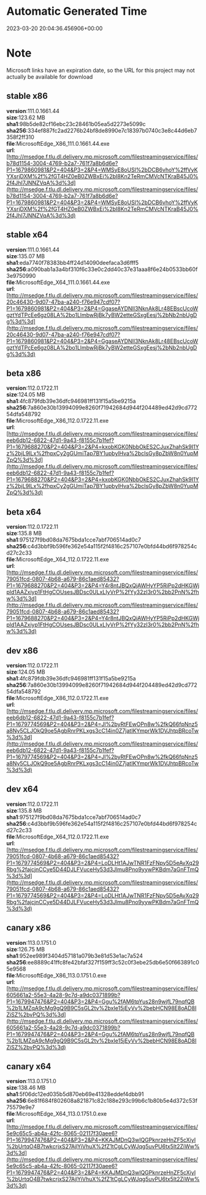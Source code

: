 # Automatic Generated Time
2023-03-20 20:04:36.456906+00:00

# Note
Microsoft links have an expiration date, so the URL for this project may not actually be available for download

## stable x86
**version**:111.0.1661.44  
**size**:123.62 MB  
**sha1**:98b5de82cf16ebc23c28461b05ea5d2273e5099c  
**sha256**:334ef887fc2ad2276b24bf8de8990e7c18397b0740c3e8c44d6eb7358f2ff310  
**file**:MicrosoftEdge_X86_111.0.1661.44.exe  
**url**:[http://msedge.f.tlu.dl.delivery.mp.microsoft.com/filestreamingservice/files/b78d1154-3004-4769-b2a7-761f7a8b6d6e?P1=1679860981&P2=404&P3=2&P4=WMSyE8oUSl%2bDCB6vhoY%2ffVyKYXsrjDXM%2f%2fGT4HZ0eB0ZWBxEi%2bI8Kn2TeRmCMVcNTKraB45J0%2f4JhI7JNNZVqA%3d%3d](http://msedge.f.tlu.dl.delivery.mp.microsoft.com/filestreamingservice/files/b78d1154-3004-4769-b2a7-761f7a8b6d6e?P1=1679860981&P2=404&P3=2&P4=WMSyE8oUSl%2bDCB6vhoY%2ffVyKYXsrjDXM%2f%2fGT4HZ0eB0ZWBxEi%2bI8Kn2TeRmCMVcNTKraB45J0%2f4JhI7JNNZVqA%3d%3d)  

## stable x64
**version**:111.0.1661.44  
**size**:135.07 MB  
**sha1**:eda7740f78383bb4ff24d14090deefaca3d6fff5  
**sha256**:a090bab1a3a4bf310f6c33e0c2dd40c37e31aaa8f6e24b0533bb60f3e9750990  
**file**:MicrosoftEdge_X64_111.0.1661.44.exe  
**url**:[http://msedge.f.tlu.dl.delivery.mp.microsoft.com/filestreamingservice/files/20c46430-9d07-47ba-a240-f76e947cdf07?P1=1679860981&P2=404&P3=2&P4=GgaseAYDNlI3NknAk8Lr48EBscUcoWgztYdTPcEe6gz08LA%2bo1LlmbwRjBk7yBW2etteGSxgEesj%2bNb2nbUgDg%3d%3d](http://msedge.f.tlu.dl.delivery.mp.microsoft.com/filestreamingservice/files/20c46430-9d07-47ba-a240-f76e947cdf07?P1=1679860981&P2=404&P3=2&P4=GgaseAYDNlI3NknAk8Lr48EBscUcoWgztYdTPcEe6gz08LA%2bo1LlmbwRjBk7yBW2etteGSxgEesj%2bNb2nbUgDg%3d%3d)  

## beta x86
**version**:112.0.1722.11  
**size**:124.05 MB  
**sha1**:4fc879fdb39e36dfc946981ff131f15a5be9215a  
**sha256**:7a860e30b13994099e8260f71942684d944f204489ed42d9cd77254dfa548792  
**file**:MicrosoftEdge_X86_112.0.1722.11.exe  
**url**:[http://msedge.f.tlu.dl.delivery.mp.microsoft.com/filestreamingservice/files/eeb6db12-6822-47d1-9a43-f8155c7b1fef?P1=1679688270&P2=404&P3=2&P4=kxobKGK0NbbOkES2CJuxZhahSk9I1Yz%2bjL9ILx%2fhpxCy2gGUmiTap7BY1upbylHva%2bcIsGy8pZbW8n0YupMZpQ%3d%3d](http://msedge.f.tlu.dl.delivery.mp.microsoft.com/filestreamingservice/files/eeb6db12-6822-47d1-9a43-f8155c7b1fef?P1=1679688270&P2=404&P3=2&P4=kxobKGK0NbbOkES2CJuxZhahSk9I1Yz%2bjL9ILx%2fhpxCy2gGUmiTap7BY1upbylHva%2bcIsGy8pZbW8n0YupMZpQ%3d%3d)  

## beta x64
**version**:112.0.1722.11  
**size**:135.8 MB  
**sha1**:975127f9bd08da7675bda1cce7abf706514ad0c7  
**sha256**:c4d3bbf9b596fe362e54a115f2f4816c257107e0bfd44bd6f978254cd27c2c33  
**file**:MicrosoftEdge_X64_112.0.1722.11.exe  
**url**:[http://msedge.f.tlu.dl.delivery.mp.microsoft.com/filestreamingservice/files/79051fcd-0807-4b68-a679-86c1aed85432?P1=1679688270&P2=404&P3=2&P4=Y4r8ntJBQxQjAWHyYP5RiPp2dHKGWjpld1AAZxiyp1FtHgCOUsesJBDsc0ULxLIyVrP%2fYy32zI3r0%2bb2PnN%2fhw%3d%3d](http://msedge.f.tlu.dl.delivery.mp.microsoft.com/filestreamingservice/files/79051fcd-0807-4b68-a679-86c1aed85432?P1=1679688270&P2=404&P3=2&P4=Y4r8ntJBQxQjAWHyYP5RiPp2dHKGWjpld1AAZxiyp1FtHgCOUsesJBDsc0ULxLIyVrP%2fYy32zI3r0%2bb2PnN%2fhw%3d%3d)  

## dev x86
**version**:112.0.1722.11  
**size**:124.05 MB  
**sha1**:4fc879fdb39e36dfc946981ff131f15a5be9215a  
**sha256**:7a860e30b13994099e8260f71942684d944f204489ed42d9cd77254dfa548792  
**file**:MicrosoftEdge_X86_112.0.1722.11.exe  
**url**:[http://msedge.f.tlu.dl.delivery.mp.microsoft.com/filestreamingservice/files/eeb6db12-6822-47d1-9a43-f8155c7b1fef?P1=1679774569&P2=404&P3=2&P4=Jl%2byRtFEwOPn8w%2fkQ66fpNnz5a8Ny5CLJOkQ9oe5AgbRnrPKLxgs3cC14in0Z7jatIKYmprWk1DVJhtpBRcoTw%3d%3d](http://msedge.f.tlu.dl.delivery.mp.microsoft.com/filestreamingservice/files/eeb6db12-6822-47d1-9a43-f8155c7b1fef?P1=1679774569&P2=404&P3=2&P4=Jl%2byRtFEwOPn8w%2fkQ66fpNnz5a8Ny5CLJOkQ9oe5AgbRnrPKLxgs3cC14in0Z7jatIKYmprWk1DVJhtpBRcoTw%3d%3d)  

## dev x64
**version**:112.0.1722.11  
**size**:135.8 MB  
**sha1**:975127f9bd08da7675bda1cce7abf706514ad0c7  
**sha256**:c4d3bbf9b596fe362e54a115f2f4816c257107e0bfd44bd6f978254cd27c2c33  
**file**:MicrosoftEdge_X64_112.0.1722.11.exe  
**url**:[http://msedge.f.tlu.dl.delivery.mp.microsoft.com/filestreamingservice/files/79051fcd-0807-4b68-a679-86c1aed85432?P1=1679774569&P2=404&P3=2&P4=LoDLHt1AJwTNR1FzFNpy5D5eAvXq29Rbg%2fajcjnCCye5D44DJLFVuceHy53d3Jlmu8Pno9yywPKBdm7aGnFTmQ%3d%3d](http://msedge.f.tlu.dl.delivery.mp.microsoft.com/filestreamingservice/files/79051fcd-0807-4b68-a679-86c1aed85432?P1=1679774569&P2=404&P3=2&P4=LoDLHt1AJwTNR1FzFNpy5D5eAvXq29Rbg%2fajcjnCCye5D44DJLFVuceHy53d3Jlmu8Pno9yywPKBdm7aGnFTmQ%3d%3d)  

## canary x86
**version**:113.0.1751.0  
**size**:126.75 MB  
**sha1**:952ee989f3404d57181a079b3e81d53e1ac7a524  
**sha256**:ee8889c41ffc8fe42bfaf327f159ff3c52c0f3ebe25db6e50f663891c05e9568  
**file**:MicrosoftEdge_X86_113.0.1751.0.exe  
**url**:[http://msedge.f.tlu.dl.delivery.mp.microsoft.com/filestreamingservice/files/605661a2-55e3-4a28-9c7d-a9dc0371899b?P1=1679947476&P2=404&P3=2&P4=Ggu%2fAM6tpYus28n9wjfL79nqfQB%2b1LMZqA9cMg9gQ9B9C5sGL2tv%2bxIe15jEyVv%2bebHCN98E8oAD8IZiSZ%2bvPQ%3d%3d](http://msedge.f.tlu.dl.delivery.mp.microsoft.com/filestreamingservice/files/605661a2-55e3-4a28-9c7d-a9dc0371899b?P1=1679947476&P2=404&P3=2&P4=Ggu%2fAM6tpYus28n9wjfL79nqfQB%2b1LMZqA9cMg9gQ9B9C5sGL2tv%2bxIe15jEyVv%2bebHCN98E8oAD8IZiSZ%2bvPQ%3d%3d)  

## canary x64
**version**:113.0.1751.0  
**size**:138.46 MB  
**sha1**:5f06dc12ed035b5d870eb69e41328eddef4dbb91  
**sha256**:6e81f684f802608a821871c82c188e293c99b6c1b80b5e4d372c53f75579e9e7  
**file**:MicrosoftEdge_X64_113.0.1751.0.exe  
**url**:[http://msedge.f.tlu.dl.delivery.mp.microsoft.com/filestreamingservice/files/5e9c65c5-ab4a-42fc-8065-02117f30aee6?P1=1679947476&P2=404&P3=2&P4=KKAJMDnQ3wIQGPknrzeHnZF5cXiyI%2bUrtqO4B7twkcrjxS27AjlYiVhuX%2fZ1tCgLCyWJqg5uvPU6tx5It2ZiWw%3d%3d](http://msedge.f.tlu.dl.delivery.mp.microsoft.com/filestreamingservice/files/5e9c65c5-ab4a-42fc-8065-02117f30aee6?P1=1679947476&P2=404&P3=2&P4=KKAJMDnQ3wIQGPknrzeHnZF5cXiyI%2bUrtqO4B7twkcrjxS27AjlYiVhuX%2fZ1tCgLCyWJqg5uvPU6tx5It2ZiWw%3d%3d)  

